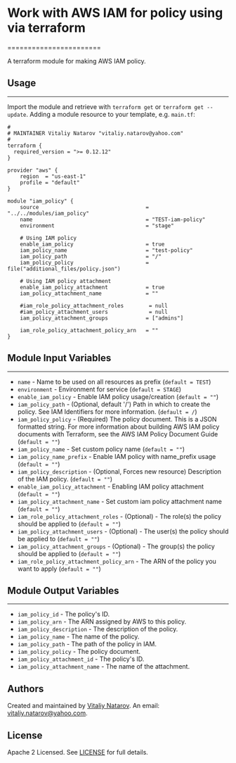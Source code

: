 # Work with AWS IAM for policy using via terraform
=======================

A terraform module for making AWS IAM policy.

## Usage
----------------------
Import the module and retrieve with ```terraform get``` or ```terraform get --update```. Adding a module resource to your template, e.g. `main.tf`:

```
#
# MAINTAINER Vitaliy Natarov "vitaliy.natarov@yahoo.com"
#
terraform {
  required_version = ">= 0.12.12"
}

provider "aws" {
    region  = "us-east-1"
    profile = "default"
}

module "iam_policy" {
    source                                  = "../../modules/iam_policy"
    name                                    = "TEST-iam-policy"
    environment                             = "stage"

    # Using IAM policy
    enable_iam_policy                       = true
    iam_policy_name                         = "test-policy"
    iam_policy_path                         = "/"
    iam_policy_policy                       = file("additional_files/policy.json")

    # Using IAM policy attachment
    enable_iam_policy_attachment            = true
    iam_policy_attachment_name              = ""

    #iam_role_policy_attachment_roles        = null
    #iam_policy_attachment_users             = null
    iam_policy_attachment_groups            = ["admins"]

    iam_role_policy_attachment_policy_arn   = ""
}
```

## Module Input Variables
----------------------
- `name` - Name to be used on all resources as prefix (`default = TEST`)
- `environment` - Environment for service (`default = STAGE`)
- `enable_iam_policy` - Enable IAM policy usage/creation (`default = ""`)
- `iam_policy_path` - (Optional, default '/') Path in which to create the policy. See IAM Identifiers for more information. (`default = /`)
- `iam_policy_policy` - (Required) The policy document. This is a JSON formatted string. For more information about building AWS IAM policy documents with Terraform, see the AWS IAM Policy Document Guide (`default = ""`)
- `iam_policy_name` - Set custom policy name (`default = ""`)
- `iam_policy_name_prefix` - Enable IAM policy with name_prefix usage (`default = ""`)
- `iam_policy_description` - (Optional, Forces new resource) Description of the IAM policy. (`default = ""`)
- `enable_iam_policy_attachment` - Enabling IAM policy attachment (`default = ""`)
- `iam_policy_attachment_name` - Set custom iam policy attachment name (`default = ""`)
- `iam_role_policy_attachment_roles` - (Optional) - The role(s) the policy should be applied to (`default = ""`)
- `iam_policy_attachment_users` - (Optional) - The user(s) the policy should be applied to (`default = ""`)
- `iam_policy_attachment_groups` - (Optional) - The group(s) the policy should be applied to (`default = ""`)
- `iam_role_policy_attachment_policy_arn` - The ARN of the policy you want to apply (`default = ""`)

## Module Output Variables
----------------------
- `iam_policy_id` - The policy's ID.
- `iam_policy_arn` - The ARN assigned by AWS to this policy.
- `iam_policy_description` - The description of the policy.
- `iam_policy_name` - The name of the policy.
- `iam_policy_path` - The path of the policy in IAM.
- `iam_policy_policy` - The policy document.
- `iam_policy_attachment_id` - The policy's ID.
- `iam_policy_attachment_name` - The name of the attachment.


## Authors

Created and maintained by [Vitaliy Natarov](https://github.com/SebastianUA). An email: [vitaliy.natarov@yahoo.com](vitaliy.natarov@yahoo.com).

## License

Apache 2 Licensed. See [LICENSE](https://github.com/SebastianUA/terraform/blob/master/LICENSE) for full details.
